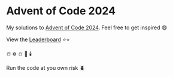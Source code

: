 # Advent of Code 2024

My solutions to [Advent of Code 2024](https://adventofcode.com/2024). Feel free to get inspired 😄

View the [Leaderboard](https://adventofcode.com/2024/leaderboard/private/view/3420773) :star::star:

:snowman_with_snow:
:snowflake:
:snowman:
:christmas_tree:
:candle:

Run the code at you own risk :beetle:
